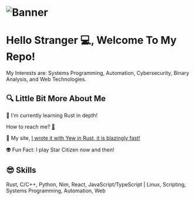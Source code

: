 # ![Banner](https://media4.giphy.com/media/FWNRFnjjl9PQZP3cb5/200.gif)
# Hello Stranger 💻, Welcome To My Repo! 

My Interests are: Systems Programming, Automation, Cybersecurity, Binary Analysis, and Web Technologies.

## 🔍 Little Bit More About Me

<p>🤖 I'm currently learning Rust in depth!</p>
<p>How to reach me? <a href="mailto:matr1xware@v0idmatr1x.com">📨<a></p>
<p>🚀 My site, <a href="https://v0idmatr1x.com/"> I wrote it with Yew in Rust, it is blazingly fast!</a></p>
<p>👽 Fun Fact: I play Star Citizen now and then!</p>

##
## 😎 Skills
<p>
   Rust, C/C++, Python, Nim, React, JavaScript/TypeScript | Linux, Scripting, Systems Programming, Automation, Web
</p>
